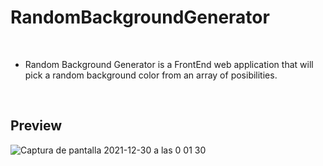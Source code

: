 # RandomBackgroundGenerator
<br>

- Random Background Generator is a FrontEnd web application that will pick a random background color from an array of posibilities.

<br>

## Preview

![Captura de pantalla 2021-12-30 a las 0 01 30](https://user-images.githubusercontent.com/70530733/147709441-f55e171f-95ef-4a63-8af1-1360ec701b57.png)
